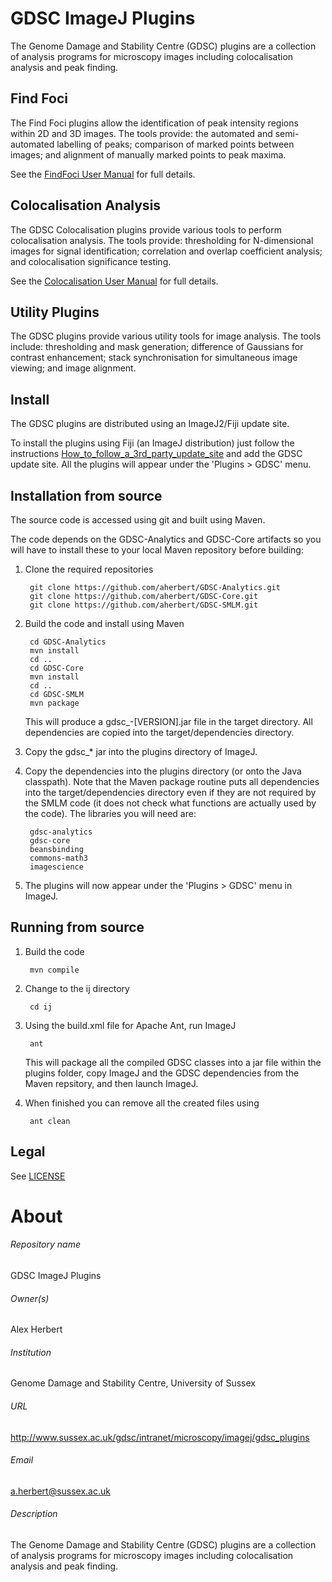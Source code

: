 GDSC ImageJ Plugins
===================

The Genome Damage and Stability Centre (GDSC) plugins are a collection of
analysis programs for microscopy images including colocalisation analysis and
peak finding.

Find Foci
---------

The Find Foci plugins allow the identification of peak intensity regions within
2D and 3D images. The tools provide: the automated and semi-automated labelling
of peaks; comparison of marked points between images; and alignment of manually
marked points to peak maxima.

See the [FindFoci User Manual](FindFoci.odt) for full details.

Colocalisation Analysis
-----------------------

The GDSC Colocalisation plugins provide various tools to perform colocalisation
analysis. The tools provide: thresholding for N-dimensional images for signal
identification; correlation and overlap coefficient analysis; and
colocalisation significance testing.

See the [Colocalisation User Manual](Colocalisation.odt) for full details.

Utility Plugins
---------------

The GDSC plugins provide various utility tools for image analysis. The tools 
include: thresholding and mask generation; difference of Gaussians for 
contrast enhancement; stack synchronisation for simultaneous image viewing; 
and image alignment.


Install
-------

The GDSC plugins are distributed using an ImageJ2/Fiji update site. 

To install the plugins using Fiji (an ImageJ distribution) just follow the
instructions [How_to_follow_a_3rd_party_update_site](http://fiji.sc/How_to_follow_a_3rd_party_update_site) 
and add the GDSC update site. All the plugins will appear under the 
'Plugins > GDSC' menu.


Installation from source
------------------------

The source code is accessed using git and built using Maven. 

The code depends on the GDSC-Analytics and GDSC-Core artifacts so 
you will have to install these to your local Maven repository before building:

1. Clone the required repositories

        git clone https://github.com/aherbert/GDSC-Analytics.git
        git clone https://github.com/aherbert/GDSC-Core.git
        git clone https://github.com/aherbert/GDSC-SMLM.git

2. Build the code and install using Maven

        cd GDSC-Analytics
        mvn install
        cd ..
        cd GDSC-Core
        mvn install
        cd ..
        cd GDSC-SMLM
        mvn package

	This will produce a gdsc_-[VERSION].jar file in the target directory. All 
	dependencies are copied into the target/dependencies directory.

3. Copy the gdsc_* jar into the plugins directory of ImageJ. 

4. Copy the dependencies into the plugins directory (or onto the Java
classpath). Note that the Maven package routine puts all dependencies into
the target/dependencies directory even if they are not required by the SMLM code
(it does not check what functions are actually used by the code). The libraries
you will need are:
  
        gdsc-analytics
        gdsc-core
        beansbinding
        commons-math3
        imagescience

5. The plugins will now appear under the 'Plugins > GDSC' menu in ImageJ.


Running from source
-------------------

1. Build the code

        mvn compile

2. Change to the ij directory

        cd ij

3. Using the build.xml file for Apache Ant, run ImageJ

        ant

	This will package all the compiled GDSC classes into a jar file within the
	plugins folder, copy ImageJ and the GDSC dependencies from the Maven 
	repsitory, and then launch ImageJ.

4. When finished you can remove all the created files using

        ant clean


Legal
-----

See [LICENSE](LICENSE)


# About #

###### Repository name ######
GDSC ImageJ Plugins

###### Owner(s) ######
Alex Herbert

###### Institution ######
Genome Damage and Stability Centre, University of Sussex

###### URL ######
http://www.sussex.ac.uk/gdsc/intranet/microscopy/imagej/gdsc_plugins

###### Email ######
a.herbert@sussex.ac.uk

###### Description ######
The Genome Damage and Stability Centre (GDSC) plugins are a collection of
analysis programs for microscopy images including colocalisation analysis and
peak finding.

